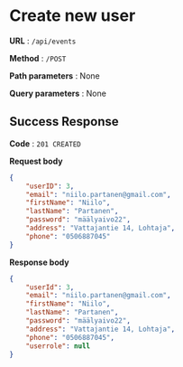 # Create new user

**URL** : `/api/events`

**Method** : `/POST`

**Path parameters** : None

**Query parameters** : None

## Success Response 

**Code** : `201 CREATED`

**Request body**

```json
{
    "userID": 3,
    "email": "niilo.partanen@gmail.com",
    "firstName": "Niilo",
    "lastName": "Partanen",
    "password": "määlyaivo22",
    "address": "Vattajantie 14, Lohtaja",
    "phone": "0506887045"
}
```

**Response body**

```json
{
    "userId": 3,
    "email": "niilo.partanen@gmail.com",
    "firstName": "Niilo",
    "lastName": "Partanen",
    "password": "määlyaivo22",
    "address": "Vattajantie 14, Lohtaja",
    "phone": "0506887045",
    "userrole": null
}
```